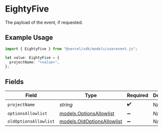 # EightyFive

The payload of the event, if requested.

## Example Usage

```typescript
import { EightyFive } from "@vercel/sdk/models/userevent.js";

let value: EightyFive = {
  projectName: "<value>",
};
```

## Fields

| Field                                                          | Type                                                           | Required                                                       | Description                                                    |
| -------------------------------------------------------------- | -------------------------------------------------------------- | -------------------------------------------------------------- | -------------------------------------------------------------- |
| `projectName`                                                  | *string*                                                       | :heavy_check_mark:                                             | N/A                                                            |
| `optionsAllowlist`                                             | [models.OptionsAllowlist](../models/optionsallowlist.md)       | :heavy_minus_sign:                                             | N/A                                                            |
| `oldOptionsAllowlist`                                          | [models.OldOptionsAllowlist](../models/oldoptionsallowlist.md) | :heavy_minus_sign:                                             | N/A                                                            |